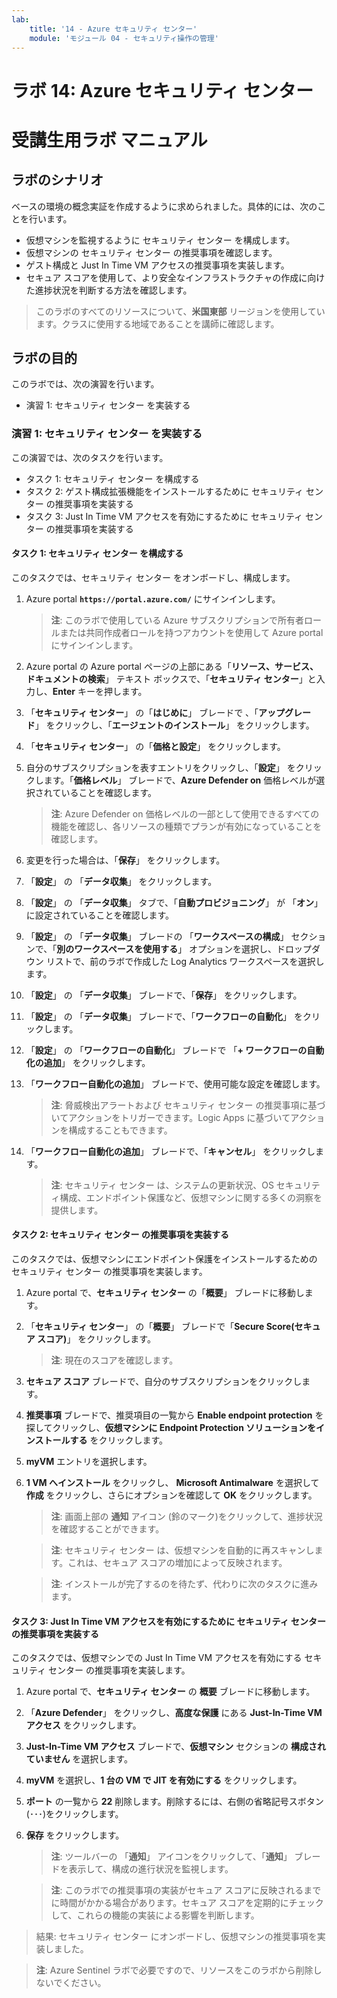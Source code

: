 ```yaml
---
lab:
    title: '14 - Azure セキュリティ センター'
    module: 'モジュール 04 - セキュリティ操作の管理'
---
```


# ラボ 14: Azure セキュリティ センター
# 受講生用ラボ マニュアル

## ラボのシナリオ

ベースの環境の概念実証を作成するように求められました。具体的には、次のことを行います。

- 仮想マシンを監視するように セキュリティ センター を構成します。
- 仮想マシンの セキュリティ センター の推奨事項を確認します。
- ゲスト構成と Just In Time VM アクセスの推奨事項を実装します。 
- セキュア スコアを使用して、より安全なインフラストラクチャの作成に向けた進捗状況を判断する方法を確認します。

> このラボのすべてのリソースについて、**米国東部** リージョンを使用しています。クラスに使用する地域であることを講師に確認します。 

## ラボの目的

このラボでは、次の演習を行います。

- 演習 1: セキュリティ センター を実装する

### 演習 1: セキュリティ センター を実装する

この演習では、次のタスクを行います。

- タスク 1: セキュリティ センター を構成する
- タスク 2: ゲスト構成拡張機能をインストールするために セキュリティ センター の推奨事項を実装する
- タスク 3: Just In Time VM アクセスを有効にするために セキュリティ センター の推奨事項を実装する

#### タスク 1: セキュリティ センター を構成する

このタスクでは、セキュリティ センター をオンボードし、構成します。

1. Azure portal **`https://portal.azure.com/`** にサインインします。

    >**注**: このラボで使用している Azure サブスクリプションで所有者ロールまたは共同作成者ロールを持つアカウントを使用して Azure portal にサインインします。

1. Azure portal の Azure portal ページの上部にある「**リソース、サービス、ドキュメントの検索**」 テキスト ボックスで、「**セキュリティ センター**」と入力し、**Enter** キーを押します。     

1. 「**セキュリティ センター**」 の「**はじめに**」 ブレードで 、「**アップグレード**」 をクリックし、「**エージェントのインストール**」 をクリックします。    
     
1. 「**セキュリティ センター**」 の「**価格と設定**」 をクリックします。  

1. 自分のサブスクリプションを表すエントリをクリックし、「**設定**」 をクリックします。「**価格レベル**」 ブレードで、**Azure Defender on** 価格レベルが選択されていることを確認します。   

    >**注**: Azure Defender on 価格レベルの一部として使用できるすべての機能を確認し、各リソースの種類でプランが有効になっていることを確認します。 

1. 変更を行った場合は、「**保存**」 をクリックします。 

1. 「**設定**」 の 「**データ収集**」 をクリックします。  

1. 「**設定**」 の 「**データ収集**」 タブで、「**自動プロビジョニング**」 が 「**オン**」  に設定されていることを確認します。 

1. 「**設定**」 の 「**データ収集**」 ブレードの 「**ワークスペースの構成**」 セクションで、「**別のワークスペースを使用する**」 オプションを選択し、ドロップダウン リストで、前のラボで作成した Log Analytics ワークスペースを選択します。     

1. 「**設定**」 の 「**データ収集**」 ブレードで、「**保存**」 をクリックします。  

1. 「**設定**」 の 「**データ収集**」 ブレードで、「**ワークフローの自動化**」 をクリックします。  

1. 「**設定**」 の 「**ワークフローの自動化**」 ブレードで 「**+ ワークフローの自動化の追加**」 をクリックします。  

1. 「**ワークフロー自動化の追加**」 ブレードで、使用可能な設定を確認します。  

    >**注**: 脅威検出アラートおよび セキュリティ センター の推奨事項に基づいてアクションをトリガーできます。Logic Apps に基づいてアクションを構成することもできます。 

1. 「**ワークフロー自動化の追加**」 ブレードで、「**キャンセル**」 をクリックします。   

    >**注**: セキュリティ センター は、システムの更新状況、OS セキュリティ構成、エンドポイント保護など、仮想マシンに関する多くの洞察を提供します。

#### タスク 2: セキュリティ センター の推奨事項を実装する

このタスクでは、仮想マシンにエンドポイント保護をインストールするための セキュリティ センター の推奨事項を実装します。 

1. Azure portal で、**セキュリティ センター** の「**概要**」 ブレードに移動します。

1. 「**セキュリティ センター**」 の「**概要**」 ブレードで「**Secure Score(セキュア スコア)**」 をクリックします。     

    >**注**: 現在のスコアを確認します。
    
1. **セキュア スコア** ブレードで、自分のサブスクリプションをクリックします。

1. **推奨事項** ブレードで、推奨項目の一覧から **Enable endpoint protection** を探してクリックし、**仮想マシンに Endpoint Protection ソリューションをインストールする** をクリックします。

1. **myVM** エントリを選択します。

1. **1 VM へインストール** をクリックし、 **Microsoft Antimalware** を選択して **作成** をクリックし、さらにオプションを確認して **OK** をクリックします。

    >**注**: 画面上部の **通知** アイコン (鈴のマーク)をクリックして、進捗状況を確認することができます。

    >**注**: セキュリティ センター は、仮想マシンを自動的に再スキャンします。これは、セキュア スコアの増加によって反映されます。
    
    >**注**: インストールが完了するのを待たず、代わりに次のタスクに進みます。 

#### タスク 3: Just In Time VM アクセスを有効にするために セキュリティ センター の推奨事項を実装する

このタスクでは、仮想マシンでの Just In Time VM アクセスを有効にする セキュリティ センター の推奨事項を実装します。 

1. Azure portal で、**セキュリティ センター** の **概要** ブレードに移動します。

1. 「**Azure Defender**」 をクリックし、**高度な保護** にある **Just-In-Time VM アクセス** をクリックします。

1. **Just-In-Time VM アクセス** ブレードで、**仮想マシン** セクションの **構成されていません** を選択します。

1. **myVM** を選択し、**1 台の VM で JIT を有効にする** をクリックします。

1. **ポート** の一覧から **22** 削除します。削除するには、右側の省略記号スボタン(･･･)をクリックします。

1. **保存** をクリックします。

    >**注**: ツールバーの 「**通知**」 アイコンをクリックして、「**通知**」 ブレードを表示して、構成の進行状況を監視します。    

    >**注**: このラボでの推奨事項の実装がセキュア スコアに反映されるまでに時間がかかる場合があります。セキュア スコアを定期的にチェックして、これらの機能の実装による影響を判断します。 

> 結果: セキュリティ センター にオンボードし、仮想マシンの推奨事項を実装しました。 

>**注**: Azure Sentinel ラボで必要ですので、リソースをこのラボから削除しないでください。
